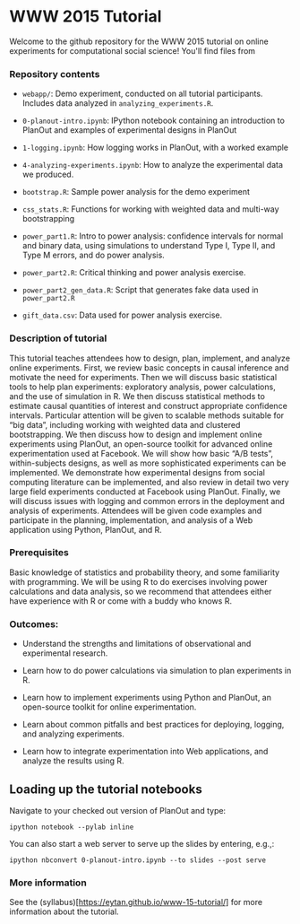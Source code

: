 WWW 2015 Tutorial
=================

Welcome to the github repository for the WWW 2015 tutorial on online experiments for computational social science! You'll find files from


### Repository contents
- `webapp/`: Demo experiment, conducted on all tutorial participants. Includes data analyzed in `analyzing_experiments.R`.

- `0-planout-intro.ipynb`: IPython notebook containing an introduction to PlanOut and examples of experimental designs in PlanOut

- `1-logging.ipynb`: How logging works in PlanOut, with a worked example

- `4-analyzing-experiments.ipynb`: How to analyze the experimental data we produced.

- `bootstrap.R`: Sample power analysis for the demo experiment

- `css_stats.R`: Functions for working with weighted data and multi-way bootstrapping

- `power_part1.R`: Intro to power analysis: confidence intervals for normal and binary data, using simulations to understand Type I, Type II, and Type M errors, and do power analysis.

- `power_part2.R`: Critical thinking and power analysis exercise.

- `power_part2_gen_data.R`: Script that generates fake data used in `power_part2.R`

- `gift_data.csv`: Data used for power analysis exercise.


### Description of tutorial
This tutorial teaches attendees how to design, plan, implement, and analyze online experiments. First, we review basic concepts in causal inference and motivate the need for experiments. Then we will discuss basic statistical tools to help plan experiments: exploratory analysis, power calculations, and the use of simulation in R. We then discuss statistical methods to estimate causal quantities of interest and construct appropriate confidence intervals. Particular attention will be given to scalable methods suitable for “big data”, including working with weighted data and clustered bootstrapping. We then discuss how to design and implement online experiments using PlanOut, an open-source toolkit for advanced online experimentation used at Facebook. We will show how basic “A/B tests”, within-subjects designs, as well as more sophisticated experiments can be implemented. We demonstrate how experimental designs from social computing literature can be implemented, and also review in detail two very large field experiments conducted at Facebook using PlanOut. Finally, we will discuss issues with logging and common errors in the deployment and analysis of experiments. Attendees will be given code examples and participate in the planning, implementation, and analysis of a Web application using Python, PlanOut, and R.

### Prerequisites
Basic knowledge of statistics and probability theory, and some familiarity with programming. We will be using R to do exercises involving power calculations and data analysis, so we recommend that attendees either have experience with R or come with a buddy who knows R.

### Outcomes:
- Understand the strengths and limitations of observational and experimental research.

- Learn how to do power calculations via simulation to plan experiments in R.

- Learn how to implement experiments using Python and PlanOut, an open-source toolkit for online experimentation.

- Learn about common pitfalls and best practices for deploying, logging, and analyzing experiments.

- Learn how to integrate experimentation into Web applications, and analyze the results using R.

## Loading up the tutorial notebooks
Navigate to your checked out version of PlanOut and type:

```
ipython notebook --pylab inline
```

You can also start a web server to serve up the slides by entering, e.g.,:

```
ipython nbconvert 0-planout-intro.ipynb --to slides --post serve
```

### More information
See the (syllabus)[https://eytan.github.io/www-15-tutorial/] for more information about the tutorial.
